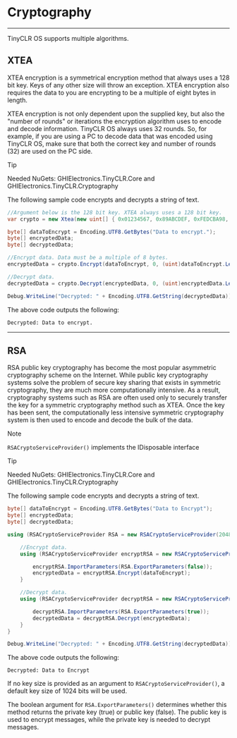 # Cryptography
---
TinyCLR OS supports multiple algorithms.  

## XTEA
XTEA encryption is a symmetrical encryption method that always uses a 128 bit key. Keys of any other size will throw an exception. XTEA encryption also requires the data to you are encrypting to be a multiple of eight bytes in length.

XTEA encryption is not only dependent upon the supplied key, but also the "number of rounds" or iterations the encryption algorithm uses to encode and decode information. TinyCLR OS always uses 32 rounds. So, for example, if you are using a PC to decode data that was encoded using TinyCLR OS, make sure that both the correct key and number of rounds (32) are used on the PC side.

> [!Tip]
> Needed NuGets: GHIElectronics.TinyCLR.Core and GHIElectronics.TinyCLR.Cryptography

The following sample code encrypts and decrypts a string of text.

```cs
//Argument below is the 128 bit key. XTEA always uses a 128 bit key.
var crypto = new Xtea(new uint[] { 0x01234567, 0x89ABCDEF, 0xFEDCBA98, 0x76543210 });

byte[] dataToEncrypt = Encoding.UTF8.GetBytes("Data to encrypt.");
byte[] encryptedData;
byte[] decryptedData;

//Encrypt data. Data must be a multiple of 8 bytes.
encryptedData = crypto.Encrypt(dataToEncrypt, 0, (uint)dataToEncrypt.Length);

//Decrypt data.
decryptedData = crypto.Decrypt(encryptedData, 0, (uint)encryptedData.Length);

Debug.WriteLine("Decrypted: " + Encoding.UTF8.GetString(decryptedData));
```

The above code outputs the following:
```text
Decrypted: Data to encrypt.
```

---

## RSA
RSA public key cryptography has become the most popular asymmetric cryptography scheme on the Internet. While public key cryptography systems solve the problem of secure key sharing that exists in symmetric cryptography, they are much more computationally intensive. As a result, cryptography systems such as RSA are often used only to securely transfer the key for a symmetric cryptography method such as XTEA. Once the key has been sent, the computationally less intensive symmetric cryptography system is then used to encode and decode the bulk of the data.

> [!Note]
> `RSACryptoServiceProvider()` implements the IDisposable interface

> [!Tip]
> Needed NuGets: GHIElectronics.TinyCLR.Core and GHIElectronics.TinyCLR.Cryptography

The following sample code encrypts and decrypts a string of text.

```cs
byte[] dataToEncrypt = Encoding.UTF8.GetBytes("Data to Encrypt");
byte[] encryptedData;
byte[] decryptedData;

using (RSACryptoServiceProvider RSA = new RSACryptoServiceProvider(2048)) {

    //Encrypt data.
    using (RSACryptoServiceProvider encryptRSA = new RSACryptoServiceProvider()) {

        encryptRSA.ImportParameters(RSA.ExportParameters(false));
        encryptedData = encryptRSA.Encrypt(dataToEncrypt);
    }

    //Decrypt data.
    using (RSACryptoServiceProvider decryptRSA = new RSACryptoServiceProvider()) {

        decryptRSA.ImportParameters(RSA.ExportParameters(true));
        decryptedData = decryptRSA.Decrypt(encryptedData);
    }
}

Debug.WriteLine("Decrypted: " + Encoding.UTF8.GetString(decryptedData));

```

The above code outputs the following:
```text
Decrypted: Data to Encrypt
```

If no key size is provided as an argument to `RSACryptoServiceProvider()`, a default key size of 1024 bits will be used.

The boolean argument for `RSA.ExportParameters()` determines whether this method returns the private key (true) or public key (false). The public key is used to encrypt messages, while the private key is needed to decrypt messages.

